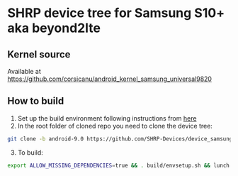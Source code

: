 # SHRP device tree for Samsung S10+ aka beyond2lte

## Kernel source 
Available at https://github.com/corsicanu/android_kernel_samsung_universal9820

## How to build
1. Set up the build environment following instructions from [here](https://shrp.github.io/#/guide?id=build-shrp)
2. In the root folder of cloned repo you need to clone the device tree:
```bash
git clone -b android-9.0 https://github.com/SHRP-Devices/device_samsung_beyond2lte.git device/samsung/beyond2lte
```
3. To build:
```bash
export ALLOW_MISSING_DEPENDENCIES=true && . build/envsetup.sh && lunch omni_beyond2lte-eng && mka recoveryimage -j128
```

